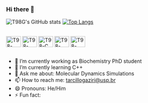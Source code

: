 ### Hi there 👋
![T98G's GitHub stats](https://github-readme-stats.vercel.app/api?username=T98G&show_icons=true&theme=transparent)
[![Top Langs](https://github-readme-stats.vercel.app/api/top-langs/?username=T98G&layout=donut)](https://github.com/anuraghazra/github-readme-stats)

<div style="display: inline_block"><br>
          <img align="center" alt="T98-Python" height="30" width="40" src="https://cdn.jsdelivr.net/gh/devicons/devicon@latest/icons/python/python-original.svg" />         
          <img align="center" alt="T98-Jupyter" height="30" width="40" src="https://cdn.jsdelivr.net/gh/devicons/devicon@latest/icons/jupyter/jupyter-original.svg" />
          <img align="center" alt="T98-C" height="30" width="40" src="https://cdn.jsdelivr.net/gh/devicons/devicon@latest/icons/c/c-plain.svg" />
          <img align="center" alt="T98-C++" height="30" width="40" src="https://cdn.jsdelivr.net/gh/devicons/devicon@latest/icons/cplusplus/cplusplus-plain.svg" />
            <img align="center" alt="T98-Bash" height="30" width="40" src="https://cdn.jsdelivr.net/gh/devicons/devicon@latest/icons/bash/bash-original.svg" />     
</div>


##
          
- 🔭 I’m currently working as Biochemistry PhD student
- 🌱 I’m currently learning C++
- 💬 Ask me about: Molecular Dynamics Simulations
- 📫 How to reach me: tarcillogaziri@usp.br
- 😄 Pronouns: He/Him
- ⚡ Fun fact: 
